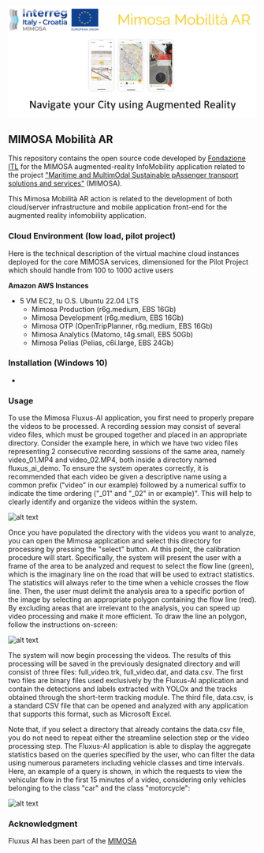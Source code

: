![alt text](resources/banner.png)

## MIMOSA Mobilità AR

This repository contains the open source code developed by [Fondazione ITL](https://www.fondazioneitl.org/) for the MIMOSA augmented-reality InfoMobility application related to the project ["Maritime and MultimOdal Sustainable pAssenger transport solutions and services"](https://www.fondazioneitl.org/en/project/mimosa-maritime-and-multimodal-sustainable-passenger-transport-solutions-and-services/) (MIMOSA).

This Mimosa Mobilità AR action is related to the development of both cloud/server infrastructure and mobile application front-end for the augmented reality infomobility application.

### Cloud Environment (low load, pilot project)

Here is the technical description of the virtual machine cloud instances deployed for the core MIMOSA services, dimensioned for the Pilot Project which should handle from 100 to 1000 active users

**Amazon AWS Instances**
- 5 VM EC2, tu O.S. Ubuntu 22.04 LTS
  -	Mimosa Production (r6g.medium, EBS 16Gb)
  - Mimosa Development (r6g.medium, EBS 16Gb)
  - Mimosa OTP (OpenTripPlanner, r6g.medium, EBS 16Gb)
  - Mimosa Analytics (Matomo, t4g.small, EBS 50Gb)
  - Mimosa Pelias (Pelias, c6i.large, EBS 24Gb)


### Installation (Windows 10)
- 

### Usage

To use the Mimosa Fluxus-AI application, you first need to properly prepare the videos to be processed. A recording session may consist of several video files, which must be grouped together and placed in an appropriate directory. Consider the example here, in which we have two video files representing 2 consecutive recording sessions of the same area, namely video_01.MP4 and video_02.MP4, both inside a directory named fluxus_ai_demo. To ensure the system operates correctly, it is recommended that each video be given a descriptive name using a common prefix ("video" in our example) followed by a numerical suffix to indicate the time ordering ("_01" and "_02" in or example)". This will help to clearly identify and organize the videos within the system.

![alt text](resources/usage1.jpg)

Once you have populated the directory with the videos you want to analyze, you can open the Mimosa application and select this directory for processing by pressing the "select" button. At this point, the calibration procedure will start. Specifically, the system will present the user with a frame of the area to be analyzed and request to select the flow line (green), which is the imaginary line on the road that will be used to extract statistics. The statistics will always refer to the time when a vehicle crosses the flow line. Then, the user must delimit the analysis area to a specific portion of the image by selecting an appropriate polygon containing the flow line (red). By excluding areas that are irrelevant to the analysis, you can speed up video processing and make it more efficient. To draw the line an polygon, follow the instructions on-screen:

![alt text](resources/usage2.jpg)

The system will now begin processing the videos. The results of this processing will be saved in the previously designated directory and will consist of three files: full_video.trk, full_video.dat, and data.csv. The first two files are binary files used exclusively by the Fluxus-AI application and contain the detections and labels extracted with YOLOx and the tracks obtained through the short-term tracking module. The third file, data.csv, is a standard CSV file that can be opened and analyzed with any application that supports this format, such as Microsoft Excel.

Note that, if you select a directory that already contains the data.csv file, you do not need to repeat either the streamline selection step or the video processing step. The Fluxus-AI application is able to display the aggregate statistics based on the queries specified by the user, who can filter the data using numerous parameters including vehicle classes and time intervals. Here, an example of a query is shown, in which the requests to view the vehicular flow in the first 15 minutes of a video, considering only vehicles belonging to the class "car" and the class "motorcycle":

![alt text](resources/usage3.jpg)

### Acknowledgment

Fluxus AI has been part of the [MIMOSA](https://www.fondazioneitl.org/en/project/mimosa-maritime-and-multimodal-sustainable-passenger-transport-solutions-and-services/)
